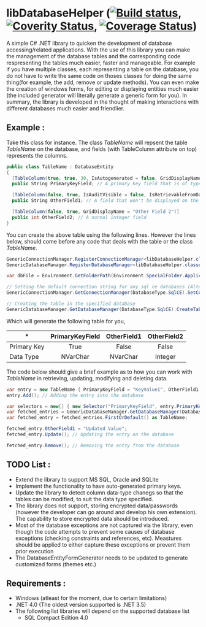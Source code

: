 # libDatabaseHelper ([![Build status](https://ci.appveyor.com/api/projects/status/0iepmbwxl4uonvr5/branch/master?svg=true)](https://ci.appveyor.com/project/sathukorale1379/libdatabasehelper/branch/master), [![Coverity Status](https://scan.coverity.com/projects/7734/badge.svg)](https://scan.coverity.com/projects/sathukorale-libdatabasehelper), [![Coverage Status](https://coveralls.io/repos/github/sathukorale/libDatabaseHelper/badge.svg?branch=master)](https://coveralls.io/github/sathukorale/libDatabaseHelper?branch=master)) 
A simple C# .NET library to quicken the development of database accessing/related applications. With the use of this library you can make the management of the database tables and the corresponding code respresenting the tables much easier, faster and manageable. For example if you have multiple classes, each representing a table on the database, you do not have to write the same code on thoses classes for doing the same thing(for example, the add, remove or update methods). You can even make the creation of windows forms, for editing or displaying entities much easier (the included generator will literally generate a generic form for you). In summary, the library is developed in the thought of making interactions with different databases much easier and friendlier.

## Example :

Take this class for instance. The class _TableName_ will repsent the table _TableName_ on the database, and fields (with TableColumn attribute on top) represents the columns.
```cs
public class TableName : DatabaseEntity
{
  [TableColumn(true, true, 30, IsAutogenerated = false, GridDisplayName="Primary Key")]
  public String PrimaryKeyField; // A primary key field that is of type string(varchar) and of maximum length 30

  [TableColumn(false, true, IsAuditVisible = false, IsRetrievableFromDatabase = false)]
  public String OtherField1; // A field that won't be displayed on the audit trail will not be retrieved from the database on select query

  [TableColumn(false, true, GridDisplayName = "Other Field 2")]
  public int OtherField2; // A normal integer field
}
```
You can create the above table using the following lines. However the lines below, should come before any code that deals with the table or the class _TableName_.

```cs
GenericConnectionManager.RegisterConnectionManager<libDatabaseHelper.classes.sqlce.ConnectionManager>(); // Installing the ConnectionManager that will be handling the SQL CE connections
GenericDatabaseManager.RegisterDatabaseManager<libDatabaseHelper.classes.sqlce.DatabaseManager>(); // Installing the DatabaseManager that will be handling SQL CE DatabaseEntities.

var dbFile = Environment.GetFolderPath(Environment.SpecialFolder.ApplicationData) + "\\libDBHelderSampleFolder1\\SampleDatabase1.sdf";

// Setting the default connection string for any sql ce databases (Alternatively you can set for one specific type)
GenericConnectionManager.GetConnectionManager(DatabaseType.SqlCE).SetConnectionString("Data Source=" + dbFile + ";Persist Security Info=False;");

// Creating the table in the specified database
GenericDatabaseManager.GetDatabaseManager(DatabaseType.SqlCE).CreateTable<TableName>();
```

Which will generate the following table for you,

| *           | PrimaryKeyField | OtherField1 | OtherField2 |
|-------------|:---------------:|:-----------:|:-----------:|
| Primary Key | True            | False       | False       |
| Data Type   | NVarChar        | NVarChar    | Integer     |

The code below should give a brief example as to how you can work with _TableName_ in retrieving, updating, modifying and deleting data.

```cs
var entry = new TableName { PrimaryKeyField = "KeyValue1", OtherField1 = "NormalValue1", OtherField2 = 1 };
entry.Add(); // Adding the entry into the database

var selectors = new[] { new Selector("PrimaryKeyField", entry.PrimaryKeyField) }; // Filters, that usually go after the where clause of a select statement
var fetched_entries = GenericDatabaseManager.GetDatabaseManager(DatabaseType.SqlCE).Select<TableName>(selectors); // Selected entries from the database
var fetched_entry = fetched_entries.FirstOrDefault() as TableName;

fetched_entry.OtherField1 = "Updated Value";
fetched_entry.Update(); // Updating the entry on the database

fetched_entry.Remove(); // Removing the entry from the database
```

## TODO List : 
* Extend the library to support MS SQL, Oracle and SQLite
* Implement the functionality to have auto-generated primary keys.
* Update the library to detect column data-type chanegs so that the tables can be modified, to suit the data type specified.
* The library does not support, storing encrypted data/passwords (however the developer can go around and develop his own extension). The capability to store encrypted data should be introduced.
* Most of the database exceptions are not captured via the library, even though the code attempts to prevent some causes of database exceptions (checking constraints and references, etc). Meastures should be applied to either capture these exceptions or prevent them prior execution
* The DatabaseEntityFormGenerator needs to be updated to generate customized forms (themes etc.)

## Requirements : 
* Windows (atleast for the moment, due to certain limitations)
* .NET 4.0 (The oldest version supported is .NET 3.5)
* The following list libraries will depend on the supported database list
  * SQL Compact Edition 4.0
